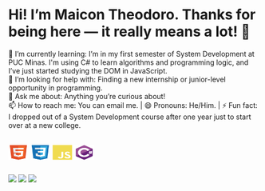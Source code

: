 
<div>
  <h1>Hi! I’m Maicon Theodoro. Thanks for being here — it really means a lot! 👋</h1>
  <p>
  🌱 I’m currently learning: I’m in my first semester of System Development at PUC Minas. I'm using C# to learn algorithms and programming logic, and I’ve just started studying the DOM in JavaScript.<br>
  🤔 I’m looking for help with: Finding a new internship or junior-level opportunity in programming.<br>
  💬 Ask me about: Anything you’re curious about!<br>
  📫 How to reach me: You can email me. |
  😄 Pronouns: He/Him. |
  ⚡ Fun fact: I dropped out of a System Development course after one year just to start over at a new college.<br>
    </p>
</div>
<div style="display: inline_block"><br>
  <img align="center" alt="Maicon-HTML" height="30" width="40" src="https://raw.githubusercontent.com/devicons/devicon/master/icons/html5/html5-original.svg">
  <img align="center" alt="Maicon-CSS" height="30" width="40" src="https://raw.githubusercontent.com/devicons/devicon/master/icons/css3/css3-original.svg">
  <img align="center" alt="Maicon-Js" height="30" width="40" src="https://raw.githubusercontent.com/devicons/devicon/master/icons/javascript/javascript-plain.svg">
  <img align="center" alt="Maicon-Csharp" height="30" width="40" src="https://raw.githubusercontent.com/devicons/devicon/master/icons/csharp/csharp-original.svg">
</div>

  ##
 
<div> 
  <a href="https://instagram.com/rafaballerini" target="_blank"><img src="https://img.shields.io/badge/-Instagram-%23E4405F?style=for-the-badge&logo=instagram&logoColor=white" target="_blank"></a>
  <a href = "mailto:mvitor142@gmail.com"><img src="https://img.shields.io/badge/-Gmail-%23333?style=for-the-badge&logo=gmail&logoColor=white" target="_blank"></a>
  <a href="https://www.linkedin.com/in/maicontheodoro/" target="_blank"><img src="https://img.shields.io/badge/-LinkedIn-%230077B5?style=for-the-badge&logo=linkedin&logoColor=white" target="_blank"></a> 
</div>
